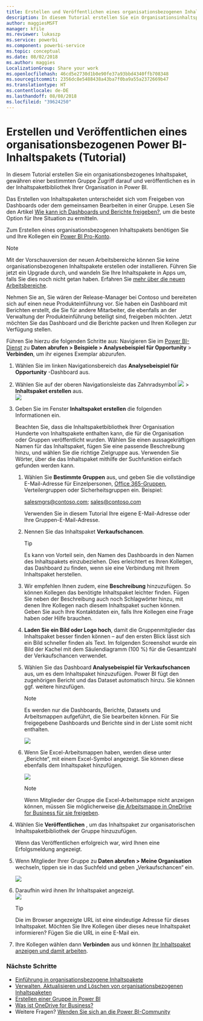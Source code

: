 ```yaml
---
title: Erstellen und Veröffentlichen eines organisationsbezogenen Inhaltspakets – Power BI
description: In diesem Tutorial erstellen Sie ein Organisationsinhaltspaket, schränken den Zugriff auf eine bestimmte Gruppe ein und veröffentlichen es in der Inhaltspaketbibliothek Ihrer Organisation in Power BI.
author: maggiesMSFT
manager: kfile
ms.reviewer: lukaszp
ms.service: powerbi
ms.component: powerbi-service
ms.topic: conceptual
ms.date: 08/02/2018
ms.author: maggies
LocalizationGroup: Share your work
ms.openlocfilehash: 46cd5e2730d1b0e90fe37a93bbd4340ffb708348
ms.sourcegitcommit: 2356dc8e5488438a43ba7f0ba9a55a2372669b47
ms.translationtype: HT
ms.contentlocale: de-DE
ms.lasthandoff: 08/08/2018
ms.locfileid: "39624250"
---
```

# <a name="create-and-publish-a-power-bi-organizational-content-pack-tutorial"></a>Erstellen und Veröffentlichen eines organisationsbezogenen Power BI-Inhaltspakets (Tutorial)

In diesem Tutorial erstellen Sie ein organisationsbezogenes Inhaltspaket, gewähren einer bestimmten Gruppe Zugriff darauf und veröffentlichen es in der Inhaltspaketbibliothek Ihrer Organisation in Power BI.

Das Erstellen von Inhaltspaketen unterscheidet sich vom Freigeben von Dashboards oder dem gemeinsamen Bearbeiten in einer Gruppe. Lesen Sie den Artikel [Wie kann ich Dashboards und Berichte freigeben?](service-how-to-collaborate-distribute-dashboards-reports.md), um die beste Option für Ihre Situation zu ermitteln.

Zum Erstellen eines organisationsbezogenen Inhaltspakets benötigen Sie und Ihre Kollegen ein [Power BI Pro-Konto](https://powerbi.microsoft.com/pricing). 

> [!NOTE]
> Mit der Vorschauversion der neuen Arbeitsbereiche können Sie keine organisationsbezogenen Inhaltspakete erstellen oder installieren. Führen Sie jetzt ein Upgrade durch, und wandeln Sie Ihre Inhaltspakete in Apps um, falls Sie dies noch nicht getan haben. Erfahren Sie [mehr über die neuen Arbeitsbereiche](service-create-the-new-workspaces.md).
> 

Nehmen Sie an, Sie wären der Release-Manager bei Contoso und bereiteten sich auf einen neue Produkteinführung vor.  Sie haben ein Dashboard mit Berichten erstellt, die Sie für andere Mitarbeiter, die ebenfalls an der Verwaltung der Produkteinführung beteiligt sind, freigeben möchten. Jetzt möchten Sie das Dashboard und die Berichte packen und Ihren Kollegen zur Verfügung stellen. 

Führen Sie hierzu die folgenden Schritte aus: Navigieren Sie im [Power BI-Dienst](https://powerbi.com) zu **Daten abrufen > Beispiele > Analysebeispiel für Opportunity** > **Verbinden**, um ihr eigenes Exemplar abzurufen. 

1. Wählen Sie im linken Navigationsbereich das **Analysebeispiel für Opportunity** -Dashboard aus.
2. Wählen Sie auf der oberen Navigationsleiste das Zahnradsymbol ![](media/service-organizational-content-pack-create-and-publish/cog.png) > **Inhaltspaket erstellen** aus.    
   ![](media/service-organizational-content-pack-create-and-publish/pbi_create_contpk.png)
3. Geben Sie im Fenster **Inhaltspaket erstellen** die folgenden Informationen ein.  
   
   Beachten Sie, dass die Inhaltspaketbibliothek Ihrer Organisation Hunderte von Inhaltspakete enthalten kann, die für die Organisation oder Gruppen veröffentlicht wurden. Wählen Sie einen aussagekräftigen Namen für das Inhaltspaket, fügen Sie eine passende Beschreibung hinzu, und wählen Sie die richtige Zielgruppe aus.  Verwenden Sie Wörter, über die das Inhaltspaket mithilfe der Suchfunktion einfach gefunden werden kann.
   
   1. Wählen Sie **Bestimmte Gruppen** aus, und geben Sie die vollständige E-Mail-Adresse für Einzelpersonen, [Office 365-Gruppen](https://support.office.com/article/Create-a-group-in-Office-365-7124dc4c-1de9-40d4-b096-e8add19209e9), Verteilergruppen oder Sicherheitsgruppen ein. Beispiel:
      
        salesmgrs@contoso.com; sales@contoso.com
      
      Verwenden Sie in diesem Tutorial Ihre eigene E-Mail-Adresse oder Ihre Gruppen-E-Mail-Adresse.
   
   2. Nennen Sie das Inhaltspaket **Verkaufschancen**.
   
      > [!TIP]
      > Es kann von Vorteil sein, den Namen des Dashboards in den Namen des Inhaltspakets einzubeziehen. Dies erleichtert es Ihren Kollegen, das Dashboard zu finden, wenn sie eine Verbindung mit Ihrem Inhaltspaket herstellen.
      > 
      > 
   
   3. Wir empfehlen Ihnen zudem, eine **Beschreibung** hinzuzufügen. So können Kollegen das benötigte Inhaltspaket leichter finden. Fügen Sie neben der Beschreibung auch noch Schlagwörter hinzu, mit denen Ihre Kollegen nach diesem Inhaltspaket suchen können. Geben Sie auch Ihre Kontaktdaten ein, falls Ihre Kollegen eine Frage haben oder Hilfe brauchen.
   
   4. **Laden Sie ein Bild oder Logo hoch**, damit die Gruppenmitglieder das Inhaltspaket besser finden können – auf den ersten Blick lässt sich ein Bild schneller finden als Text. Im folgenden Screenshot wurde ein Bild der Kachel mit dem Säulendiagramm (100 %) für die Gesamtzahl der Verkaufschancen verwendet.
   
   5. Wählen Sie das Dashboard **Analysebeispiel für Verkaufschancen** aus, um es dem Inhaltspaket hinzuzufügen.  Power BI fügt den zugehörigen Bericht und das Dataset automatisch hinzu. Sie können ggf. weitere hinzufügen.
   
      > [!NOTE]
      >  Es werden nur die Dashboards, Berichte, Datasets und Arbeitsmappen aufgeführt, die Sie bearbeiten können. Für Sie freigegebene Dashboards und Berichte sind in der Liste somit nicht enthalten.
      > 
      > 
   
      ![](media/service-organizational-content-pack-create-and-publish/cpwindow.png) 
   
   6. Wenn Sie Excel-Arbeitsmappen haben, werden diese unter „Berichte“, mit einem Excel-Symbol angezeigt. Sie können diese ebenfalls dem Inhaltspaket hinzufügen.
   
      ![](media/service-organizational-content-pack-create-and-publish/pbi_orgcontpkexcel.png)
   
      > [!NOTE]
      > Wenn Mitglieder der Gruppe die Excel-Arbeitsmappe nicht anzeigen können, müssen Sie möglicherweise [die Arbeitsmappe in OneDrive for Business für sie freigeben](https://support.office.com/en-us/article/Share-documents-or-folders-in-Office-365-1fe37332-0f9a-4719-970e-d2578da4941c).
      > 
      > 
4. Wählen Sie **Veröffentlichen** , um das Inhaltspaket zur organisatorischen Inhaltspaketbibliothek der Gruppe hinzuzufügen.  
   
   Wenn das Veröffentlichen erfolgreich war, wird Ihnen eine Erfolgsmeldung angezeigt. 
5. Wenn Mitglieder Ihrer Gruppe zu **Daten abrufen > Meine Organisation** wechseln, tippen sie in das Suchfeld und geben „Verkaufschancen“ ein.
   
   ![](media/service-organizational-content-pack-create-and-publish/cp_searchbox.png) 
6. Daraufhin wird ihnen Ihr Inhaltspaket angezeigt.  
   ![](media/service-organizational-content-pack-create-and-publish/powerbi-find-content-pack-organization.png) 
   
   > [!TIP]
   > Die im Browser angezeigte URL ist eine eindeutige Adresse für dieses Inhaltspaket.  Möchten Sie Ihre Kollegen über dieses neue Inhaltspaket informieren?  Fügen Sie die URL in eine E-Mail ein.
   > 
   > 
7. Ihre Kollegen wählen dann **Verbinden** aus und können [Ihr Inhaltspaket anzeigen und damit arbeiten](service-organizational-content-pack-copy-refresh-access.md). 

### <a name="next-steps"></a>Nächste Schritte
* [Einführung in organisationsbezogene Inhaltspakete](service-organizational-content-pack-introduction.md)  
* [Verwalten, Aktualisieren und Löschen von organisationsbezogenen Inhaltspaketen](service-organizational-content-pack-manage-update-delete.md)  
* [Erstellen einer Gruppe in Power BI](service-create-distribute-apps.md)  
* [Was ist OneDrive for Business?](https://support.office.com/en-us/article/What-is-OneDrive-for-Business-187f90af-056f-47c0-9656-cc0ddca7fdc2)
* Weitere Fragen? [Wenden Sie sich an die Power BI-Community](http://community.powerbi.com/)

